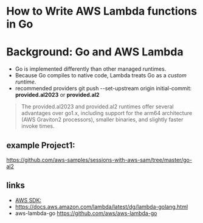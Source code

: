 # How to Write AWS Lambda functions in Go

# Background:  Go and AWS Lambda
- Go is implemented differently than other managed runtimes. 
- Because Go compiles to native code, Lambda treats Go as a *custom runtime*. 
- recommended providers     git push --set-upstream origin initial-commit:   **provided.al2023** or **provided.al2**

> The provided.al2023 and provided.al2 runtimes offer several advantages over go1.x, including support for the arm64 architecture (AWS Graviton2 processors), smaller binaries, and slightly faster invoke times.

## example Project1:

https://github.com/aws-samples/sessions-with-aws-sam/tree/master/go-al2


## links

- [AWS SDK:](https://github.com/aws/aws-sdk-go)
- https://docs.aws.amazon.com/lambda/latest/dg/lambda-golang.html
- aws-lambda-go https://github.com/aws/aws-lambda-go